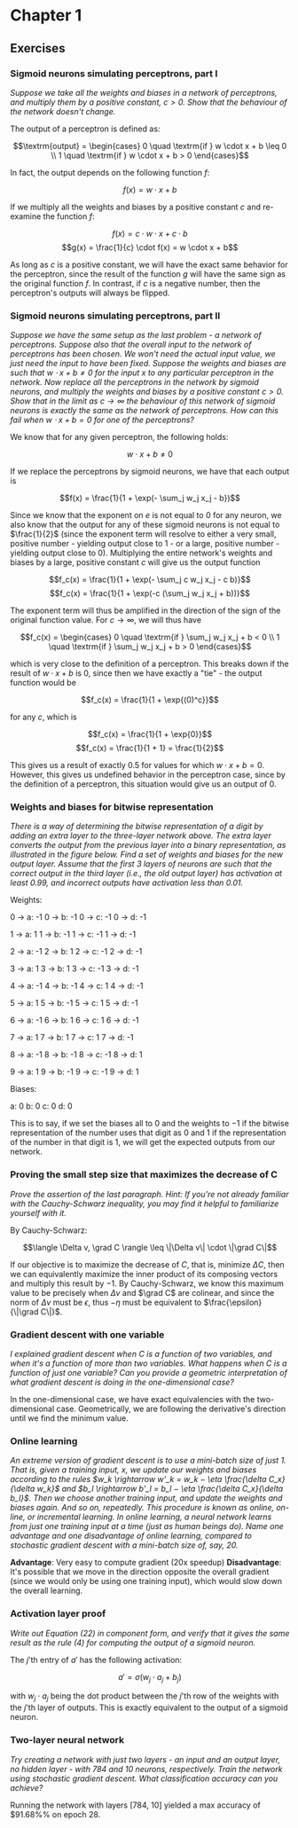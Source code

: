 # Chapter 1

## Exercises

### Sigmoid neurons simulating perceptrons, part I

*Suppose we take all the weights and biases in a network of perceptrons, and multiply them by a positive constant, $c > 0$. Show that the behaviour of the network doesn't change.*

The output of a perceptron is defined as:

$$\textrm{output} = \begin{cases}
0 \quad \textrm{if } w \cdot x + b \leq 0 \\
1 \quad \textrm{if } w \cdot x + b > 0
\end{cases}$$

In fact, the output depends on the following function $f$:

$$f(x) = w \cdot x + b$$

If we multiply all the weights and biases by a positive constant $c$ and re-examine the function $f$:

$$f(x) = c \cdot w \cdot x + c \cdot b$$
$$g(x) = \frac{1}{c} \cdot f(x) = w \cdot x + b$$

As long as $c$ is a positive constant, we will have the exact same behavior for the perceptron, since the result of the function $g$ will have the same sign as the original function $f$. In contrast, if $c$ is a negative number, then the perceptron's outputs will always be flipped.

### Sigmoid neurons simulating perceptrons, part II

*Suppose we have the same setup as the last problem - a network of perceptrons. Suppose also that the overall input to the network of perceptrons has been chosen. We won't need the actual input value, we just need the input to have been fixed. Suppose the weights and biases are such that $w \cdot x + b \neq 0$ for the input $x$ to any particular perceptron in the network. Now replace all the perceptrons in the network by sigmoid neurons, and multiply the weights and biases by a positive constant $c > 0$. Show that in the limit as $c \rightarrow \infty$ the behaviour of this network of sigmoid neurons is exactly the same as the network of perceptrons. How can this fail when $w \cdot x + b = 0$ for one of the perceptrons?*

We know that for any given perceptron, the following holds:

$$w \cdot x + b \neq 0$$

If we replace the perceptrons by sigmoid neurons, we have that each output is

$$f(x) = \frac{1}{1 + \exp(- \sum_j w_j x_j - b})$$

Since we know that the exponent on $e$ is not equal to $0$ for any neuron, we also know that the output for any of these sigmoid neurons is not equal to $\frac{1}{2}$ (since the exponent term will resolve to either a very small, positive number - yielding output close to 1 - or a large, positive number - yielding output close to 0). Multiplying the entire network's weights and biases by a large, positive constant $c$ will give us the output function

$$f_c(x) = \frac{1}{1 + \exp(- \sum_j c w_j x_j - c b)}$$
$$f_c(x) = \frac{1}{1 + \exp(-c (\sum_j w_j x_j + b))}$$

The exponent term will thus be amplified in the direction of the sign of the original function value. For $c \rightarrow \infty$, we will thus have

$$f_c(x) = \begin{cases}
0 \quad \textrm{if } \sum_j w_j x_j + b < 0 \\
1 \quad \textrm{if } \sum_j w_j x_j + b > 0
\end{cases}$$

which is very close to the definition of a perceptron. This breaks down if the result of $w \cdot x + b$ is $0$, since then we have exactly a "tie" - the output function would be

$$f_c(x) = \frac{1}{1 + \exp{(0)^c}}$$

for any $c$, which is

$$f_c(x) = \frac{1}{1 + \exp{0}}$$
$$f_c(x) = \frac{1}{1 + 1} = \frac{1}{2}$$

This gives us a result of exactly $0.5$ for values for which $w \cdot x + b = 0$. However, this gives us undefined behavior in the perceptron case, since by the definition of a perceptron, this situation would give us an output of $0$.

### Weights and biases for bitwise representation

*There is a way of determining the bitwise representation of a digit by adding an extra layer to the three-layer network above. The extra layer converts the output from the previous layer into a binary representation, as illustrated in the figure below. Find a set of weights and biases for the new output layer. Assume that the first $3$ layers of neurons are such that the correct output in the third layer (i.e., the old output layer) has activation at least $0.99$, and incorrect outputs have activation less than $0.01$.*

Weights:

0 -> a: -1
0 -> b: -1
0 -> c: -1
0 -> d: -1

1 -> a: 1
1 -> b: -1
1 -> c: -1
1 -> d: -1

2 -> a: -1
2 -> b: 1
2 -> c: -1
2 -> d: -1

3 -> a: 1
3 -> b: 1
3 -> c: -1
3 -> d: -1

4 -> a: -1
4 -> b: -1
4 -> c: 1
4 -> d: -1

5 -> a: 1
5 -> b: -1
5 -> c: 1
5 -> d: -1

6 -> a: -1
6 -> b: 1
6 -> c: 1
6 -> d: -1

7 -> a: 1
7 -> b: 1
7 -> c: 1
7 -> d: -1

8 -> a: -1
8 -> b: -1
8 -> c: -1
8 -> d: 1

9 -> a: 1
9 -> b: -1
9 -> c: -1
9 -> d: 1

Biases:

a: 0
b: 0
c: 0
d: 0

This is to say, if we set the biases all to $0$ and the weights to $-1$ if the bitwise representation of the number uses that digit as $0$ and $1$ if the representation of the number in that digit is $1$, we will get the expected outputs from our network.

### Proving the small step size that maximizes the decrease of C

*Prove the assertion of the last paragraph. Hint: If you're not already familiar with the Cauchy-Schwarz inequality, you may find it helpful to familiarize yourself with it.*

By Cauchy-Schwarz:

$$\langle \Delta v, \grad C \rangle \leq \|\Delta v\| \cdot \|\grad C\|$$

If our objective is to maximize the decrease of $C$, that is, minimize $\Delta C$, then we can equivalently maximize the inner product of its composing vectors and multiply this result by $-1$. By Cauchy-Schwarz, we know this maximum value to be precisely when $\Delta v$ and $\grad C$ are colinear, and since the norm of $\Delta v$ must be $\epsilon$, thus $-\eta$ must be equivalent to $\frac{\epsilon}{\|\grad C\|}$.

### Gradient descent with one variable

*I explained gradient descent when C is a function of two variables, and when it's a function of more than two variables. What happens when C is a function of just one variable? Can you provide a geometric interpretation of what gradient descent is doing in the one-dimensional case?*

In the one-dimensional case, we have exact equivalencies with the two-dimensional case. Geometrically, we are following the derivative's direction until we find the minimum value.

### Online learning

*An extreme version of gradient descent is to use a mini-batch size of just 1. That is, given a training input, $x$, we update our weights and biases according to the rules $w_k \rightarrow w'_k = w_k − \eta \frac{\delta C_x}{\delta w_k}$ and $b_l \rightarrow b'_l = b_l − \eta \frac{\delta C_x}{\delta b_l}$. Then we choose another training input, and update the weights and biases again. And so on, repeatedly. This procedure is known as online, on-line, or incremental learning. In online learning, a neural network learns from just one training input at a time (just as human beings do). Name one advantage and one disadvantage of online learning, compared to stochastic gradient descent with a mini-batch size of, say, $20$.*

**Advantage**: Very easy to compute gradient (20x speedup)
**Disadvantage**: It's possible that we move in the direction opposite the overall gradient (since we would only be using one training input), which would slow down the overall learning.

### Activation layer proof

*Write out Equation (22) in component form, and verify that it gives the same result as the rule (4) for computing the output of a sigmoid neuron.*

The $j$'th entry of $a'$ has the following activation:

$$a' = \sigma (w_j \cdot a_j + b_j)$$

with $w_j \cdot a_j$ being the dot product between the $j$'th row of the weights with the $j$'th layer of outputs. This is exactly equivalent to the output of a sigmoid neuron.

### Two-layer neural network

*Try creating a network with just two layers - an input and an output layer, no hidden layer - with 784 and 10 neurons, respectively. Train the network using stochastic gradient descent. What classification accuracy can you achieve?*

Running the network with layers [784, 10] yielded a max accuracy of $91.68\%% on epoch 28.
